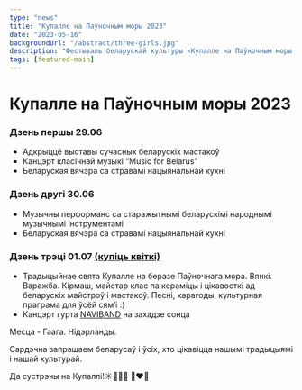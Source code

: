 ```yaml
---
type: "news"
title: "Купалле на Паўночным моры 2023"
date: "2023-05-16"
backgroundUrl: "/abstract/three-girls.jpg"
description: "Фестываль беларускай культуры «Купалле на Паўночным моры 2023»"
tags: [featured-main]
---
```


# Купалле на Паўночным моры 2023

### Дзень першы 29.06 
- Адкрыццё выставы сучасных беларускіх  мастакоў
- Канцэрт класічнай музыкі “Music for Belarus”
- Беларуская вячэра са стравамі нацыянальнай кухні

### Дзень другі 30.06
- Музычны перформанс са старажытнымі беларускімі народнымі музычнымі інструментамі
- Беларуская вячэра са стравамі нацыянальнай кухні

### Дзень трэці 01.07 [(купіць квіткі)](https://www.belarusians.nl/events/kupalle-2023-3) 
- Традыцыйнае свята  Купалле на беразе Паўночнага мора. Вянкі. Варажба. Кірмаш, майстар клас па кераміцы і цікавосткі ад беларускіх майстроў і мастакоў. Песні, карагоды, культурная праграма для ўсёй сям’і :)
- Канцэрт гурта [NAVIBAND](https://www.instagram.com/naviband/) на захадзе сонца

Месца - Гаага. Нідэрланды. 

Сардэчна запрашаем беларусаў і ўсіх, хто цікавіцца нашымі традыцыямі і нашай культурай. 

Да сустрэчы на Купаллі!☀️🌾🌸🔥 🤍❤️🤍
